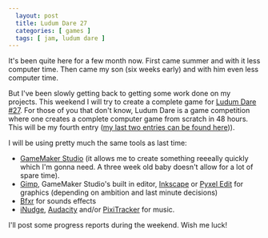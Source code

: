 ```yaml
---
  layout: post
  title: Ludum Dare 27
  categories: [ games ]
  tags: [ jam, ludum dare ]
---
```

It's been quite here for a few month now. First came summer and with it less computer time. 
Then came my son (six weeks early) and with him even less computer time.

But I've been slowly getting back to getting some work done on my projects. This weekend I will try to create a complete game for [Ludum Dare #27](http://www.ludumdare.com/compo).
For those of you that don't know, Ludum Dare is a game competition where one creates a complete computer game from scratch in 48 hours. This will
be my fourth entry ([my last two entries can be found here](http://www.andreasmcdermott.com/games))).

I will be using pretty much the same tools as last time:
- [GameMaker Studio](http://www.yoyogames.com/) (it allows me to create something reeeally quickly which I'm gonna need. A three week old baby doesn't allow for a lot of spare time).
- [Gimp](http://www.gimp.org/), GameMaker Studio's built in editor, [Inkscape](http://inkscape.org/) or [Pyxel Edit](http://pyxeledit.com/) for graphics (depending on ambition and last minute decisions)
- [Bfxr](http://www.bfxr.net/) for sounds effects
- [iNudge](http://www.inudge.net/), [Audacity](http://audacity.sourceforge.net/) and/or [PixiTracker](http://www.warmplace.ru/soft/pixitracker/) for music.

I'll post some progress reports during the weekend. Wish me luck!
